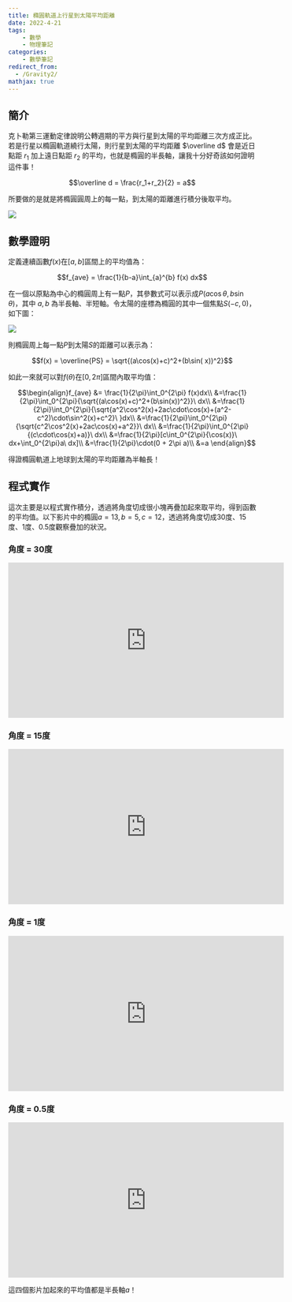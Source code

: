 ```yaml
---
title: 橢圓軌道上行星到太陽平均距離
date: 2022-4-21
tags: 
    - 數學
    - 物理筆記
categories: 
    - 數學筆記
redirect_from:
  - /Gravity2/
mathjax: true
---
```


## 簡介

克卜勒第三運動定律說明公轉週期的平方與行星到太陽的平均距離三次方成正比。若是行星以橢圓軌道繞行太陽，則行星到太陽的平均距離 $\overline d$ 會是近日點距 $r_1$ 加上遠日點距 $r_2$ 的平均，也就是橢圓的半長軸，讓我十分好奇該如何證明這件事！

$$\overline d = \frac{r_1+r_2}{2} = a$$

所要做的是就是將橢圓圓周上的每一點，到太陽的距離進行積分後取平均。

<!--more-->

![](https://i.imgur.com/vJtmR1W.png)

## 數學證明

定義連續函數$f(x)$在$[a,b]$區間上的平均值為：

$$f_{ave} = \frac{1}{b-a}\int_{a}^{b} f(x) dx$$

在一個以原點為中心的橢圓周上有一點$P$，其參數式可以表示成$P(a\cos\theta,b\sin\theta)$，其中 $a,b$ 為半長軸、半短軸。令太陽的座標為橢圓的其中一個焦點$S(-c,0)$，如下圖：

![](https://i.imgur.com/b4PWR3b.png)

則橢圓周上每一點$P$到太陽$S$的距離可以表示為：

$$f(x) = \overline{PS} = \sqrt{(a\cos(x)+c)^2+(b\sin( x))^2}$$

如此一來就可以對$f(\theta)$在$[0,2\pi]$區間內取平均值：

$$\begin{align}f_{ave} &= \frac{1}{2\pi}\int_0^{2\pi} f(x)dx\\
&=\frac{1}{2\pi}\int_0^{2\pi}{\sqrt{(a\cos(x)+c)^2+(b\sin(x))^2}}\ dx\\
&=\frac{1}{2\pi}\int_0^{2\pi}{\sqrt{a^2\cos^2(x)+2ac\cdot\cos(x)+(a^2-c^2)\cdot\sin^2(x)+c^2}\ }dx\\
&=\frac{1}{2\pi}\int_0^{2\pi}{\sqrt{c^2\cos^2(x)+2ac\cos(x)+a^2}}\ dx\\
&=\frac{1}{2\pi}\int_0^{2\pi}{(c\cdot\cos(x)+a)}\ dx\\
&=\frac{1}{2\pi}[c\int_0^{2\pi}{\cos(x)}\ dx+\int_0^{2\pi}a\ dx]\\
&=\frac{1}{2\pi}\cdot(0 + 2\pi a)\\
&=a
\end{align}$$

得證橢圓軌道上地球到太陽的平均距離為半軸長！

## 程式實作

這次主要是以程式實作積分，透過將角度切成很小塊再疊加起來取平均，得到函數的平均值。以下影片中的橢圓$a = 13,b = 5,c = 12$，透過將角度切成30度、15度、1度、0.5度觀察疊加的狀況。

### 角度 = 30度

<iframe width="560" height="315" src="https://www.youtube.com/embed/gb37pmX-P6w" frameborder="0" allowfullscreen></iframe>

### 角度 = 15度

<iframe width="560" height="315" src="https://www.youtube.com/embed/hWMe3eOZVyU" frameborder="0" allowfullscreen></iframe>

### 角度 = 1度

<iframe width="560" height="315" src="https://www.youtube.com/embed/OpcFig66emQ" frameborder="0" allowfullscreen></iframe>

### 角度 = 0.5度

<iframe width="560" height="315" src="https://www.youtube.com/embed/2C0RBenG2yg" frameborder="0" allowfullscreen></iframe>

這四個影片加起來的平均值都是半長軸$a$！
